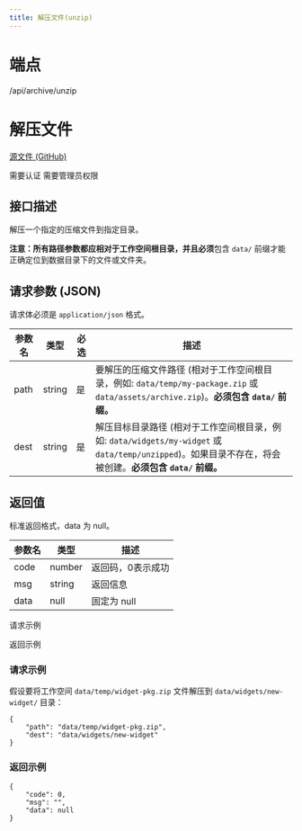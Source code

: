 ```yaml
---
title: 解压文件(unzip)
---
```

# 端点

/api/archive/unzip

# 解压文件

[源文件 (GitHub)](https://github.com/siyuan-note/siyuan/blob/master/kernel/api/archive.go "查看源文件")

需要认证 需要管理员权限

## 接口描述

解压一个指定的压缩文件到指定目录。

**注意：**所有路径参数都应相对于工作空间根目录，并且**必须**包含 `data/` 前缀才能正确定位到数据目录下的文件或文件夹。

## 请求参数 (JSON)

请求体必须是 `application/json` 格式。

| 参数名 | 类型 | 必选 | 描述 |
| --- | --- | --- | --- |
| path | string | 是 | 要解压的压缩文件路径 (相对于工作空间根目录，例如: `data/temp/my-package.zip` 或 `data/assets/archive.zip`)。**必须包含 `data/` 前缀。** |
| dest | string | 是 | 解压目标目录路径 (相对于工作空间根目录，例如: `data/widgets/my-widget` 或 `data/temp/unzipped`)。如果目录不存在，将会被创建。**必须包含 `data/` 前缀。** |

## 返回值

标准返回格式，data 为 null。

| 参数名 | 类型 | 描述 |
| --- | --- | --- |
| code | number | 返回码，0表示成功 |
| msg | string | 返回信息 |
| data | null | 固定为 null |

请求示例

返回示例

### 请求示例

假设要将工作空间 `data/temp/widget-pkg.zip` 文件解压到 `data/widgets/new-widget/` 目录：

```
{
    "path": "data/temp/widget-pkg.zip",
    "dest": "data/widgets/new-widget"
}
```

### 返回示例

```
{
    "code": 0,
    "msg": "",
    "data": null
}
```
